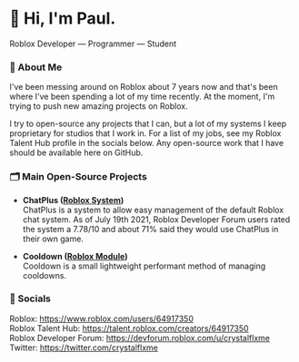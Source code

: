 # 👋 Hi, I'm Paul.
Roblox Developer — Programmer — Student

### 🔎 About Me
I've been messing around on Roblox about 7 years now and that's been where I've been spending a lot of my time recently. At the moment, I'm trying to push new amazing projects on Roblox.

I try to open-source any projects that I can, but a lot of my systems I keep proprietary for studios that I work in. For a list of my jobs, see my Roblox Talent Hub profile in the socials below. Any open-source work that I have should be available here on GitHub.

### 🗂 Main Open-Source Projects
- **ChatPlus ([Roblox System](https://github.com/Crystalflxme/ChatPlus))** <br>
  ChatPlus is a system to allow easy management of the default Roblox chat system. As of July 19th 2021, Roblox Developer Forum users rated the system a 7.78/10 and about 71% said they would use ChatPlus in their own game.

- **Cooldown ([Roblox Module](https://github.com/Crystalflxme/Cooldown))** <br>
  Cooldown is a small lightweight performant method of managing cooldowns.

### 💬 Socials
Roblox: https://www.roblox.com/users/64917350 <br>
Roblox Talent Hub: https://talent.roblox.com/creators/64917350 <br>
Roblox Developer Forum: https://devforum.roblox.com/u/crystalflxme <br>
Twitter: https://twitter.com/crystalflxme
